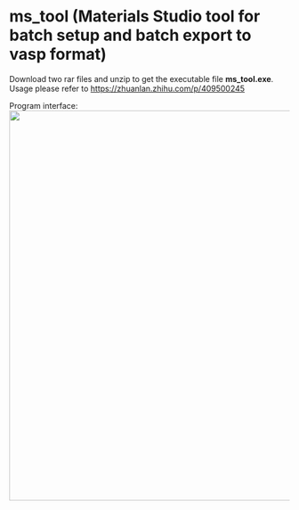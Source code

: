 # ms_tool (Materials Studio tool for batch setup and batch export to vasp format)
Download two rar files and unzip to get the executable file **ms_tool.exe**.  
Usage please refer to https://zhuanlan.zhihu.com/p/409500245  

Program interface:  
<img src="https://github.com/lipai-ustc/ms_tool/assets/59822264/ed24be90-839a-431a-95e1-2c51cd299812" width="700" />
